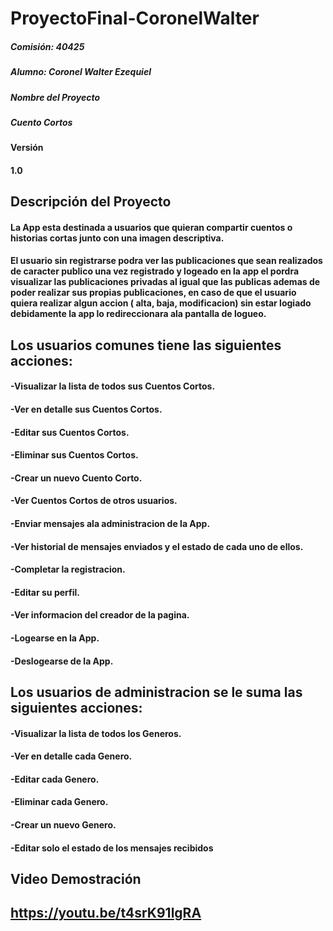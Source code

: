 # ProyectoFinal-CoronelWalter

##### Comisión: 40425
##### Alumno: Coronel Walter Ezequiel
##### Nombre del Proyecto
##### Cuento Cortos

#### Versión
#### 1.0

## Descripción del Proyecto
#### La App esta destinada a usuarios que quieran compartir cuentos o historias cortas junto con una imagen descriptiva.

#### El usuario sin registrarse podra ver las publicaciones que sean realizados de caracter publico una vez registrado y logeado en la app el pordra visualizar las publicaciones privadas al igual que las publicas ademas de poder realizar sus propias publicaciones, en caso de que el usuario quiera realizar algun accion ( alta, baja, modificacion) sin estar logiado debidamente la app lo redireccionara ala pantalla de logueo.

## Los usuarios comunes tiene las siguientes acciones:

#### -Visualizar la lista de todos sus Cuentos Cortos.
#### -Ver en detalle sus Cuentos Cortos.
#### -Editar sus Cuentos Cortos.
#### -Eliminar sus Cuentos Cortos.
#### -Crear un nuevo Cuento Corto.
#### -Ver Cuentos Cortos de otros usuarios.
#### -Enviar mensajes ala administracion de la App.
#### -Ver historial de mensajes enviados y el estado de cada uno de ellos.
#### -Completar la registracion.
#### -Editar su perfil.
#### -Ver informacion del creador de la pagina.
#### -Logearse en la App.
#### -Deslogearse de la App.

## Los usuarios de administracion se le suma las siguientes acciones:
#### -Visualizar la lista de todos los Generos. 
#### -Ver en detalle cada Genero.
#### -Editar cada Genero.
#### -Eliminar cada Genero.
#### -Crear un nuevo Genero.
#### -Editar solo el estado de los mensajes recibidos

## __Video Demostración__
## https://youtu.be/t4srK91lgRA
